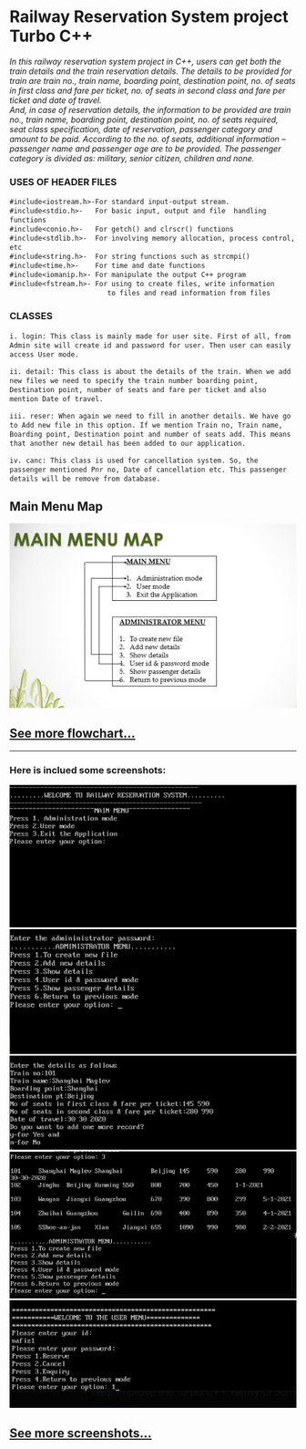 # <b>Railway Reservation System project Turbo C++</b>

_In this railway reservation system project in C++, users can get both the train details and the train reservation details. The details to be provided for train are train no., train name, boarding point, destination point, no. of seats in first class and fare per ticket, no. of seats in second class and fare per ticket and date of travel. <br/>
And, in case of reservation details, the information to be provided are train no., train name, boarding point, destination point, no. of seats required, seat class specification, date of reservation, passenger category and amount to be paid. According to the no. of seats, additional information – passenger name and passenger age are to be provided. The passenger category is divided as: military, senior citizen, children and none._

### USES OF HEADER FILES
```
#include<iostream.h>-For standard input-output stream.
#include<stdio.h>-   For basic input, output and file  handling functions
#include<conio.h>-   For getch() and clrscr() functions
#include<stdlib.h>-  For involving memory allocation, process control, etc 
#include<string.h>-  For string functions such as strcmpi()
#include<time.h>-    For time and date functions
#include<iomanip.h>- For manipulate the output C++ program
#include<fstream.h>- For using to create files, write information 
                        to files and read information from files
```

### CLASSES
```
i. login: This class is mainly made for user site. First of all, from Admin site will create id and password for user. Then user can easily access User mode.
```
```
ii. detail: This class is about the details of the train. When we add new files we need to specify the train number boarding point, Destination point, number of seats and fare per ticket and also mention Date of travel. 
```
```
iii. reser: When again we need to fill in another details. We have go to Add new file in this option. If we mention Train no, Train name, Boarding point, Destination point and number of seats add. This means that another new detail has been added to our application.
```
```
iv. canc: This class is used for cancellation system. So, the passenger mentioned Pnr no, Date of cancellation etc. This passenger details will be remove from database. 
```

## Main Menu Map
![MainMenuMap](./images/MainMenuMap.JPG)

## [See more flowchart...](https://www.slideshare.net/NafizMdImtiazUddin/turbo-c-railway-reservation-system-project-bsc-student)

<hr/>

### Here is inclued some screenshots:
![1_no_pic](./images/1.PNG)
![2_no_pic](./images/2.PNG)
![3_no_pic](./images/3.PNG)
![4_no_pic](./images/4.PNG)
![5_no_pic](./images/5.PNG)

## [See more screenshots...](https://www.slideshare.net/NafizMdImtiazUddin/turbo-c-railway-reservation-system-project-bsc-student)
